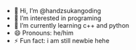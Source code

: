 - 👋 Hi, I’m @handzsukangoding
- 👀 I’m interested in programing 
- 🌱 I’m currently learning c++ and python
- 😄 Pronouns: he/him
- ⚡ Fun fact: i am still newbie hehe

<!---
handzsukangoding/handzsukangoding is a ✨ special ✨ repository because its `README.md` (this file) appears on your GitHub profile.
You can click the Preview link to take a look at your changes.
--->
